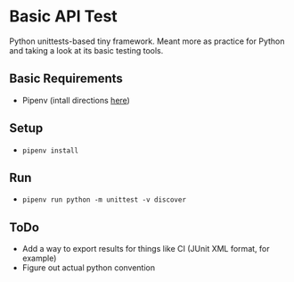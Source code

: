 # Basic API Test
Python unittests-based tiny framework. Meant more as practice for Python and taking a look at its basic testing tools.

## Basic Requirements
- Pipenv (intall directions [here](https://pipenv.readthedocs.io/en/latest/#install-pipenv-today))


## Setup
- `pipenv install`

## Run
- `pipenv run python -m unittest -v discover`

## ToDo
- Add a way to export results for things like CI (JUnit XML format, for example)
- Figure out actual python convention
